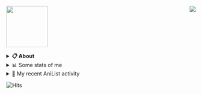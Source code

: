 <a href="https://discord.com/users/1166748594896900126"><img align="right" src="https://lanyard-profile-readme.vercel.app/api/1166748594896900126?bg=00000000" /></a>

<a href="https://pxseu.com/"><img src="./assets/logo.png" height="110" /></a>
<details>
  <summary><b>📋 About</b></summary>

  I make stuff. \
  Mostly with TypeScript. \
  You can probably find more on my website.

  [🌐 website](https://www.pxseu.com 'MY WEBSITEEEEEEEEEEEEEEEEE') \
  [📧 email](mailto:me@pxseu.com 'MY EMAILLLLLLLLLL')
</details>

<details>
  <summary>📊 Some stats of me</summary>
  
![My github stats!](https://github-readme-stats.vercel.app/api?username=pxseu&show_icons=true&custom_title=My%20Github%20Stats:&line_height=33&include_all_commits=true&bg_color=00000000&title_color=00CCAA&text_color=dddddd&hide_border=true&hide_title=true#gh-dark-mode-only) \
![My top langauges](https://github-readme-stats.vercel.app/api/top-langs?username=pxseu&show_icons=true&layout=compact&card_width=645&bg_color=00000000&title_color=00CCAA&text_color=dddddd&hide_border=true&hide_title=true#gh-dark-mode-only)
</details>

<details>
  <summary>🌸 My recent AniList activity</summary>
  
<!-- ANILIST_ACTIVITY:start -->

-   📺 Watched episode 5 - 6 of [Violet Evergarden](https://anilist.co/anime/21827) (01:06 27 December 2022)
-   📖 Read chapter 113 of [Chainsaw Man](https://anilist.co/manga/105778) (13:16 07 December 2022)
-   📖 Completed [Tokyo Revengers](https://anilist.co/manga/102988) (18:13 15 November 2022)
-   📖 Read chapter 277 of [Tokyo Revengers](https://anilist.co/manga/102988) (18:13 15 November 2022)
-   📖 Read chapter 110 of [Chainsaw Man](https://anilist.co/manga/105778) (10:50 09 November 2022)

<!-- ANILIST_ACTIVITY:end -->
</details>



![Hits](https://hits-app.vercel.app/hits?url=https://github.com/pxseu&label=views&bgRight=ff69b4)


